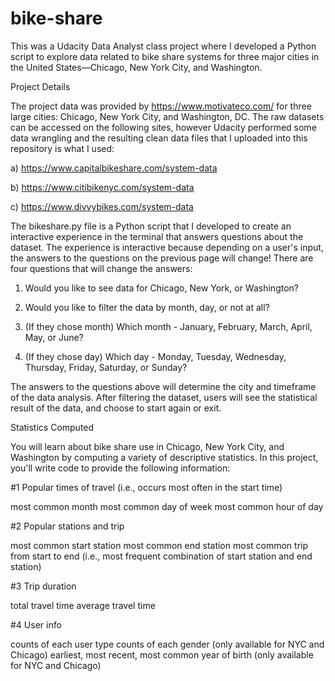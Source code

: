# bike-share
This was a Udacity Data Analyst class project where I developed a Python script to explore data related to bike share systems for three major cities in the United States—Chicago, New York City, and Washington.

Project Details

The project data was provided by https://www.motivateco.com/ for three large cities: Chicago, New York City, and Washington, DC.  The raw datasets can be accessed on the following sites, however Udacity performed some data wrangling and the resulting  clean data files that I uploaded into this repository is what I used:

a) https://www.capitalbikeshare.com/system-data

b) https://www.citibikenyc.com/system-data

c) https://www.divvybikes.com/system-data

The bikeshare.py file is a Python script that I developed to create an interactive experience in the terminal that answers questions about the dataset. The experience is interactive because depending on a user's input, the answers to the questions on the previous page will change! There are four questions that will change the answers:

1) Would you like to see data for Chicago, New York, or Washington?

2) Would you like to filter the data by month, day, or not at all?

3) (If they chose month) Which month - January, February, March, April, May, or June?

4) (If they chose day) Which day - Monday, Tuesday, Wednesday, Thursday, Friday, Saturday, or Sunday?

The answers to the questions above will determine the city and timeframe of the data analysis. After filtering the dataset, users will see the statistical result of the data, and choose to start again or exit.

Statistics Computed

You will learn about bike share use in Chicago, New York City, and Washington by computing a variety of descriptive statistics. In this project, you'll write code to provide the following information:

#1 Popular times of travel (i.e., occurs most often in the start time)

most common month
most common day of week
most common hour of day

#2 Popular stations and trip

most common start station
most common end station
most common trip from start to end (i.e., most frequent combination of start station and end station)

#3 Trip duration

total travel time
average travel time

#4 User info

counts of each user type
counts of each gender (only available for NYC and Chicago)
earliest, most recent, most common year of birth (only available for NYC and Chicago)




